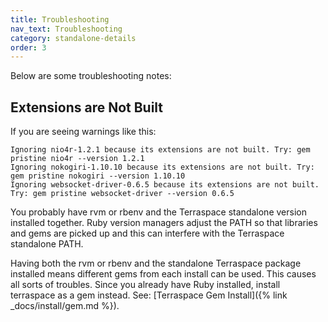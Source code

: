 ```yaml
---
title: Troubleshooting
nav_text: Troubleshooting
category: standalone-details
order: 3
---
```


Below are some troubleshooting notes:

## Extensions are Not Built

If you are seeing warnings like this:

    Ignoring nio4r-1.2.1 because its extensions are not built. Try: gem pristine nio4r --version 1.2.1
    Ignoring nokogiri-1.10.10 because its extensions are not built. Try: gem pristine nokogiri --version 1.10.10
    Ignoring websocket-driver-0.6.5 because its extensions are not built. Try: gem pristine websocket-driver --version 0.6.5

You probably have rvm or rbenv and the Terraspace standalone version installed together.  Ruby version managers adjust the PATH so that libraries and gems are picked up and this can interfere with the Terraspace standalone PATH.

Having both the rvm or rbenv and the standalone Terraspace package installed means different gems from each install can be used. This causes all sorts of troubles. Since you already have Ruby installed, install terraspace as a gem instead. See: [Terraspace Gem Install]({% link _docs/install/gem.md %}).
